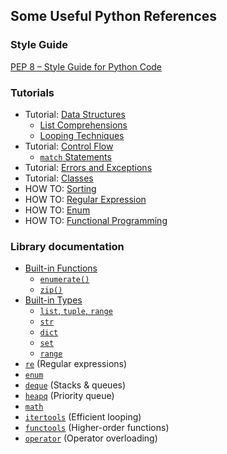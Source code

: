 ## Some Useful Python References

### Style Guide

[PEP 8 – Style Guide for Python Code](https://peps.python.org/pep-0008/)

### Tutorials
- Tutorial: [Data Structures](https://docs.python.org/3/tutorial/datastructures.html)
  - [List Comprehensions](https://docs.python.org/3/tutorial/datastructures.html#list-comprehensions)
  - [Looping Techniques](https://docs.python.org/3/tutorial/datastructures.html#tut-loopidioms)
- Tutorial: [Control Flow](https://docs.python.org/3/tutorial/controlflow.html)
  - [`match` Statements](https://docs.python.org/3/tutorial/controlflow.html#match-statements)
- Tutorial: [Errors and Exceptions](https://docs.python.org/3/tutorial/errors.html)
- Tutorial: [Classes](https://docs.python.org/3/tutorial/classes.html)
- HOW TO: [Sorting](https://docs.python.org/3/howto/sorting.html)
- HOW TO: [Regular Expression](https://docs.python.org/3/howto/regex.html)
- HOW TO: [Enum](https://docs.python.org/3/howto/enum.html)
- HOW TO: [Functional Programming](https://docs.python.org/3/howto/functional.html)

### Library documentation
- [Built-in Functions](https://docs.python.org/3/library/functions.html)
  - [`enumerate()`](https://docs.python.org/3/library/functions.html#enumerate)
  - [`zip()`](https://docs.python.org/3/library/functions.html#zip)
- [Built-in Types](https://docs.python.org/3/library/stdtypes.html)
  - [`list`, `tuple`, `range`](https://docs.python.org/3/library/stdtypes.html#sequence-types-list-tuple-range)
  - [`str`](https://docs.python.org/3/library/stdtypes.html#text-sequence-type-str)
  - [`dict`](https://docs.python.org/3/library/stdtypes.html#mapping-types-dict)
  - [`set`](https://docs.python.org/3/library/stdtypes.html#set-types-set-frozenset)
  - [`range`](https://docs.python.org/3/library/stdtypes.html#range)
- [`re`](https://docs.python.org/3/library/re.html) (Regular expressions)
- [`enum`](https://docs.python.org/3/library/enum.html)
- [`deque`](https://docs.python.org/3/library/collections.html#collections.deque) (Stacks & queues)
- [`heapq`](https://docs.python.org/3/library/heapq.html) (Priority queue)
- [`math`](https://docs.python.org/3/library/math.html)
- [`itertools`](https://docs.python.org/3/library/itertools.html) (Efficient looping)
- [`functools`](https://docs.python.org/3/library/functools.html) (Higher-order functions)
- [`operator`](https://docs.python.org/3/library/operator.html) (Operator overloading)